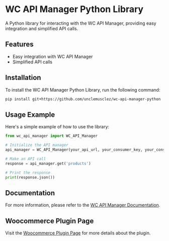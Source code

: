 # WC API Manager Python Library

A Python library for interacting with the WC API Manager, providing easy integration and simplified API calls.

## Features

* Easy integration with WC API Manager
* Simplified API calls

## Installation

To install the WC API Manager Python Library, run the following command:

```bash
pip install git+https://github.com/unclemusclez/wc-api-manager-python
```

## Usage Example

Here's a simple example of how to use the library:

```python
from wc_api_manager import WC_API_Manager

# Initialize the API manager
api_manager = WC_API_Manager(your_api_url, your_consumer_key, your_consumer_secret)

# Make an API call
response = api_manager.get('products')

# Print the response
print(response.json())
```

## Documentation

For more information, please refer to the [WC API Manager Documentation](https://woocommerce.com/document/api-documentation).

## Woocommerce Plugin Page

Visit the [Woocommerce Plugin Page](https://woocommerce.com/products/woocommerce-api-manager/) for more details about the plugin.
